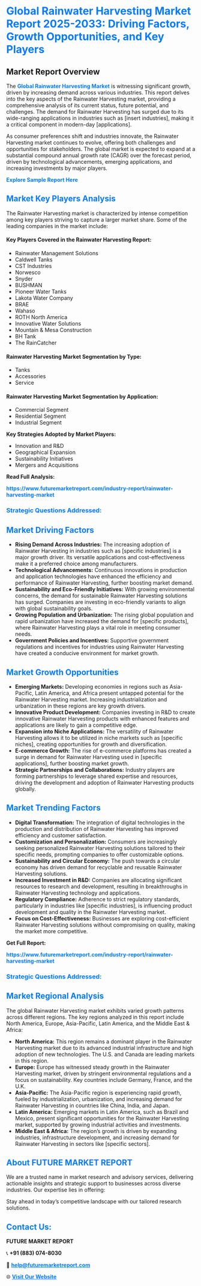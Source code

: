 <h1 style="color: #007BFF;">Global Rainwater Harvesting Market Report 2025-2033: Driving Factors, Growth Opportunities, and Key Players</h1>

<section id="overview">
<h2>Market Report Overview</h2>
<p>The <a href="https://www.futuremarketreport.com/industry-report/rainwater-harvesting-market" style="color: #007BFF; text-decoration: none;"><strong>Global Rainwater Harvesting Market</strong></a> is witnessing significant growth, driven by increasing demand across various industries. This report delves into the key aspects of the Rainwater Harvesting market, providing a comprehensive analysis of its current status, future potential, and challenges. The demand for Rainwater Harvesting has surged due to its wide-ranging applications in industries such as [insert industries], making it a critical component in modern-day [applications].</p>
<p>As consumer preferences shift and industries innovate, the Rainwater Harvesting market continues to evolve, offering both challenges and opportunities for stakeholders. The global market is expected to expand at a substantial compound annual growth rate (CAGR) over the forecast period, driven by technological advancements, emerging applications, and increasing investments by major players.</p>
</section>

<section id="overview">
<p><a href="https://www.futuremarketreport.com/request-sample/reportId=107647" style="color: #007BFF; text-decoration: none;"><strong>Explore Sample Report Here</strong></a></p>
</section>

<section id="key-players">
<h2 style="color: #007BFF;">Market Key Players Analysis</h2>
<p>The Rainwater Harvesting market is characterized by intense competition among key players striving to capture a larger market share. Some of the leading companies in the market include:</p>
<h4>Key Players Covered in the Rainwater Harvesting Report:</h4>
<ul><li>Rainwater Management Solutions</li><li>Caldwell Tanks</li><li>CST Industries</li><li>Norwesco</li><li>Snyder</li><li>BUSHMAN</li><li>Pioneer Water Tanks</li><li>Lakota Water Company</li><li>BRAE</li><li>Wahaso</li><li>ROTH North America</li><li>Innovative Water Solutions</li><li>Mountain &amp; Mesa Construction</li><li>BH Tank</li><li>The RainCatcher</li></ul>
<h4>Rainwater Harvesting Market Segmentation by Type:</h4>
<ul><li>Tanks</li><li>Accessories</li><li>Service</li></ul>

<h4>Rainwater Harvesting Market Segmentation by Application:</h4>
<ul><li>Commercial Segment</li><li>Residential Segment</li><li>Industrial Segment</li></ul>
<p><strong>Key Strategies Adopted by Market Players:</strong></p>
<ul>
<li>Innovation and R&D</li>
<li>Geographical Expansion</li>
<li>Sustainability Initiatives</li>
<li>Mergers and Acquisitions</li>
</ul>
</section>

<section>
<p><strong>Read Full Analysis: </strong></p><a href="https://www.futuremarketreport.com/industry-report/rainwater-harvesting-market" style="color: #007BFF; text-decoration: none;"><strong>https://www.futuremarketreport.com/industry-report/rainwater-harvesting-market</strong></a>
<h3 style="color: #007BFF;">Strategic Questions Addressed:</h3>
</section>

<section id="driving-factors">
<h2 style="color: #007BFF;">Market Driving Factors</h2>
<ul>
<li><strong>Rising Demand Across Industries:</strong> The increasing adoption of Rainwater Harvesting in industries such as [specific industries] is a major growth driver. Its versatile applications and cost-effectiveness make it a preferred choice among manufacturers.</li>
<li><strong>Technological Advancements:</strong> Continuous innovations in production and application technologies have enhanced the efficiency and performance of Rainwater Harvesting, further boosting market demand.</li>
<li><strong>Sustainability and Eco-Friendly Initiatives:</strong> With growing environmental concerns, the demand for sustainable Rainwater Harvesting solutions has surged. Companies are investing in eco-friendly variants to align with global sustainability goals.</li>
<li><strong>Growing Population and Urbanization:</strong> The rising global population and rapid urbanization have increased the demand for [specific products], where Rainwater Harvesting plays a vital role in meeting consumer needs.</li>
<li><strong>Government Policies and Incentives:</strong> Supportive government regulations and incentives for industries using Rainwater Harvesting have created a conducive environment for market growth.</li>
</ul>
</section>

<section id="growth-opportunities">
<h2 style="color: #007BFF;">Market Growth Opportunities</h2>
<ul>
<li><strong>Emerging Markets:</strong> Developing economies in regions such as Asia-Pacific, Latin America, and Africa present untapped potential for the Rainwater Harvesting market. Increasing industrialization and urbanization in these regions are key growth drivers.</li>
<li><strong>Innovative Product Development:</strong> Companies investing in R&D to create innovative Rainwater Harvesting products with enhanced features and applications are likely to gain a competitive edge.</li>
<li><strong>Expansion into Niche Applications:</strong> The versatility of Rainwater Harvesting allows it to be utilized in niche markets such as [specific niches], creating opportunities for growth and diversification.</li>
<li><strong>E-commerce Growth:</strong> The rise of e-commerce platforms has created a surge in demand for Rainwater Harvesting used in [specific applications], further boosting market growth.</li>
<li><strong>Strategic Partnerships and Collaborations:</strong> Industry players are forming partnerships to leverage shared expertise and resources, driving the development and adoption of Rainwater Harvesting products globally.</li>
</ul>
</section>

<section id="trending-factors">
<h2 style="color: #007BFF;">Market Trending Factors</h2>
<ul>
<li><strong>Digital Transformation:</strong> The integration of digital technologies in the production and distribution of Rainwater Harvesting has improved efficiency and customer satisfaction.</li>
<li><strong>Customization and Personalization:</strong> Consumers are increasingly seeking personalized Rainwater Harvesting solutions tailored to their specific needs, prompting companies to offer customizable options.</li>
<li><strong>Sustainability and Circular Economy:</strong> The push towards a circular economy has driven demand for recyclable and reusable Rainwater Harvesting solutions.</li>
<li><strong>Increased Investment in R&D:</strong> Companies are allocating significant resources to research and development, resulting in breakthroughs in Rainwater Harvesting technology and applications.</li>
<li><strong>Regulatory Compliance:</strong> Adherence to strict regulatory standards, particularly in industries like [specific industries], is influencing product development and quality in the Rainwater Harvesting market.</li>
<li><strong>Focus on Cost-Effectiveness:</strong> Businesses are exploring cost-efficient Rainwater Harvesting solutions without compromising on quality, making the market more competitive.</li>
</ul>
</section>

<section>
<p><strong>Get Full Report: </strong></p><a href="https://www.futuremarketreport.com/industry-report/rainwater-harvesting-market" style="color: #007BFF; text-decoration: none;"><strong>https://www.futuremarketreport.com/industry-report/rainwater-harvesting-market</strong></a>
<h3 style="color: #007BFF;">Strategic Questions Addressed:</h3>
</section>


<section id="regional-analysis">
<h2 style="color: #007BFF;">Market Regional Analysis</h2>
<p>The global Rainwater Harvesting market exhibits varied growth patterns across different regions. The key regions analyzed in this report include North America, Europe, Asia-Pacific, Latin America, and the Middle East & Africa:</p>
<ul>
<li><strong>North America:</strong> This region remains a dominant player in the Rainwater Harvesting market due to its advanced industrial infrastructure and high adoption of new technologies. The U.S. and Canada are leading markets in this region.</li>
<li><strong>Europe:</strong> Europe has witnessed steady growth in the Rainwater Harvesting market, driven by stringent environmental regulations and a focus on sustainability. Key countries include Germany, France, and the U.K.</li>
<li><strong>Asia-Pacific:</strong> The Asia-Pacific region is experiencing rapid growth, fueled by industrialization, urbanization, and increasing demand for Rainwater Harvesting in countries like China, India, and Japan.</li>
<li><strong>Latin America:</strong> Emerging markets in Latin America, such as Brazil and Mexico, present significant opportunities for the Rainwater Harvesting market, supported by growing industrial activities and investments.</li>
<li><strong>Middle East & Africa:</strong> The region’s growth is driven by expanding industries, infrastructure development, and increasing demand for Rainwater Harvesting in sectors like [specific sectors].</li>
</ul>
</section>

<footer>
<h2 style="color: #007BFF;">About FUTURE MARKET REPORT</h2>
<p>We are a trusted name in market research and advisory services, delivering actionable insights and strategic support to businesses across diverse industries. Our expertise lies in offering:</p>

<p>Stay ahead in today’s competitive landscape with our tailored research solutions.</p>

<h2 style="color: #007BFF;">Contact Us:</h2>
<p><strong>FUTURE MARKET REPORT</strong></p>
<p>📞 <strong>+91 (883) 074-8030</strong></p>
<p>📧 <strong><a href="mailto:help@futuremarketreport.com" style="color: #007BFF;">help@futuremarketreport.com</a></strong></p>
<p>🌐 <strong><a href="https://www.futuremarketreport.com/" style="color: #007BFF;">Visit Our Website</a></strong></p>
</footer>